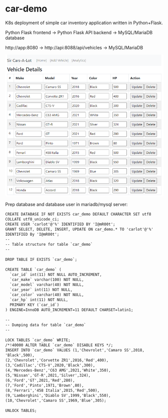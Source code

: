 # car-demo

K8s deployment of simple car inventory application written in Python+Flask.

Python Flask frontend -> Python Flask API backend -> MySQL/MariaDB database

http://app:8080 -> http://api:8088/api/vehicles -> MySQL/MariaDB

![sircarsalot](https://github.com/fullaware/car-demo/blob/main/sircarsalot.png)


Prep database and database user in mariadb/mysql server:

```
CREATE DATABASE IF NOT EXISTS car_demo DEFAULT CHARACTER SET utf8 COLLATE utf8_unicode_ci;
CREATE USER 'carlot'@'%' IDENTIFIED BY 'I@mR00t';
GRANT SELECT, DELETE, INSERT, UPDATE ON car_demo.* TO 'carlot'@'%' IDENTIFIED By 'I@mR00t';
--
-- Table structure for table `car_demo`
--

DROP TABLE IF EXISTS `car_demo`;

CREATE TABLE `car_demo` (
  `car_id` int(11) NOT NULL AUTO_INCREMENT,
  `car_make` varchar(100) NOT NULL,
  `car_model` varchar(40) NOT NULL,
  `car_year` int(11) NOT NULL,
  `car_color` varchar(40) NOT NULL,
  `car_hp` int(11) NOT NULL,
  PRIMARY KEY (`car_id`)
) ENGINE=InnoDB AUTO_INCREMENT=11 DEFAULT CHARSET=latin1;

--
-- Dumping data for table `car_demo`
--

LOCK TABLES `car_demo` WRITE;
/*!40000 ALTER TABLE `car_demo` DISABLE KEYS */;
INSERT INTO `car_demo` VALUES (1,'Chevrolet','Camaro SS',2018, 'Black',500),
(2,'Chevrolet','Corvette ZR1',2016,'Red',400),
(3,'Cadillac','CTS-V',2020,'Black',300),
(4,'Mercedes-Benz','C63 AMG',2021,'White',350),
(5,'Nissan','GT-R',2021,'Silver',324),
(6,'Ford','GT',2021,'Red',280),
(7,'Ford','Pinto',1971,'Brown',80),
(8,'Ferrari','458 Italia',2015,'Red',500),
(9,'Lamborghini','Diablo SV',1999,'Black',550),
(10,'Chevrolet','Camaro SS',1969,'Blue',305);

UNLOCK TABLES;
```
